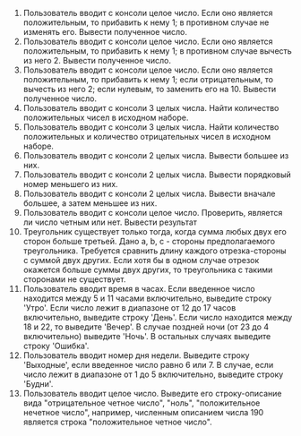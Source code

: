 1. Пользователь вводит с консоли целое число. Если оно является положительным, то прибавить к нему 1; в противном случае не изменять его. Вывести полученное число.
2. Пользователь вводит с консоли целое число. Если оно является положительным, то прибавить к нему 1; в противном случае вычесть из него 2. Вывести полученное число.
3. Пользователь вводит с консоли целое число. Если оно является положительным, то прибавить к нему 1; если отрицательным, то вычесть из него 2; если нулевым, то заменить его на 10. Вывести полученное число.
4. Пользователь вводит с консоли 3 целых числа. Найти количество положительных чисел в исходном наборе.
5. Пользователь вводит с консоли 3 целых числа. Найти количество положительных и количество отрицательных чисел в исходном наборе.
6. Пользователь вводит с консоли 2 целых числа. Вывести большее из них.
7. Пользователь вводит с консоли 2 целых числа. Вывести порядковый номер меньшего из них.
8. Пользователь вводит с консоли 2 целых числа. Вывести вначале большее, а затем меньшее из них.
9. Пользователь вводит с консоли целое число. Проверить, является ли число четным или нет. Вывести результат
10. Треугольник существует только тогда, когда сумма любых двух его сторон больше третьей. Дано a, b, c - стороны предполагаемого треугольника. Требуется сравнить длину каждого отрезка-стороны с суммой двух других. Если хотя бы в одном случае отрезок окажется больше суммы двух других, то треугольника с такими сторонами не существует.
11. Пользователь вводит время в часах. Если введенное число находится между 5 и 11 часами включительно, выведите строку 'Утро'. Если число лежит в диапазоне от 12 до 17 часов включительно, выведите строку 'День'. Если число находится между 18 и 22, то выведите 'Вечер'. В случае поздней ночи (от 23 до 4 включительно) выведите 'Ночь'. В остальных случаях выведите строку 'Ошибка'.
12. Пользователь вводит номер дня недели. Выведите строку 'Выходные', если введенное число равно 6 или 7. В случае, если число лежит в диапазоне от 1 до 5 включительно, выведите строку 'Будни'.
13. Пользователь вводит целое число. Выведите его строку-описание вида "отрицательное четное число", "ноль", "положительное нечетное число", например, численным описанием числа 190 является строка "положительное четное число".